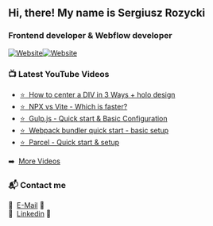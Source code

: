 ## Hi, there! My name is Sergiusz Rozycki

### Frontend developer & Webflow developer
  

[![Website](https://img.shields.io/website?label=sergiuszrozycki.com&style=for-the-badge&url=https%3A%2F%2Fsergiuszrozycki.com)](https://sergiuszrozycki.com)[![Website](https://img.shields.io/youtube/channel/views/UC4d3lAX72bBlWOwEl5Fw2hw?label=YouTube%20%40frontend%27s%20den&style=for-the-badge)](https://www.youtube.com/channel/UC4d3lAX72bBlWOwEl5Fw2hw/featured)


### :tv: Latest YouTube Videos

- [ :star:&nbsp; How to center a DIV in 3 Ways + holo design](https://www.youtube.com/watch?v=aAaTp_Uhu_8)
- [:star:&nbsp; NPX vs Vite - Which is faster?](https://youtu.be/3R-goV9PZ4Y)
-  [:star:&nbsp; Gulp.js - Quick start & Basic Configuration](https://youtu.be/UXUs8v68yIU)
- [:star:&nbsp; Webpack bundler quick start - basic setup](https://youtu.be/9Giboi5QMNw)
- [:star:&nbsp; Parcel - Quick start & setup](https://youtu.be/lvJCIiTJQio)

:arrow_right:&nbsp; [More Videos](https://www.youtube.com/channel/UC4d3lAX72bBlWOwEl5Fw2hw/videos)

### :mailbox_with_mail: Contact me

:email:&nbsp; [E-Mail](mailto:sergiuszrozycki@icloud.com?subject=[GitHub]%20General%20Inquiry) :email: <br />
:office:&nbsp; [Linkedin](https://www.linkedin.com/in/sergiuszrozycki/) :office:
